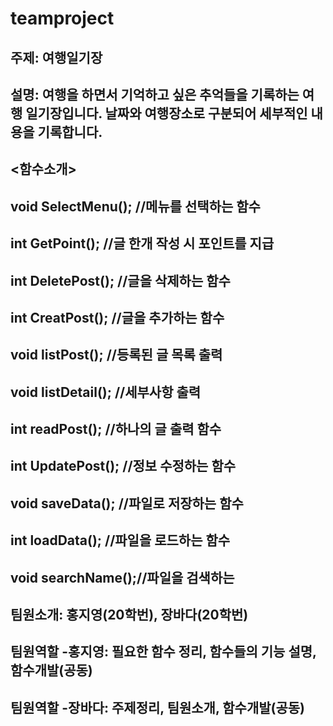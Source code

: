 # teamproject
## 주제: 여행일기장 
## 설명: 여행을 하면서 기억하고 싶은 추억들을 기록하는 여행 일기장입니다. 날짜와 여행장소로 구분되어 세부적인 내용을 기록합니다.

## <함수소개>
## void SelectMenu(); //메뉴를 선택하는 함수
## int GetPoint(); //글 한개 작성 시 포인트를 지급
## int DeletePost(); //글을 삭제하는 함수
## int CreatPost(); //글을 추가하는 함수
## void listPost(); //등록된 글 목록 출력
## void listDetail(); //세부사항 출력
## int readPost(); //하나의 글 출력 함수
## int UpdatePost(); //정보 수정하는 함수
## void saveData(); //파일로 저장하는 함수
## int loadData(); //파일을 로드하는 함수
## void searchName();//파일을 검색하는 

## 팀원소개: 홍지영(20학번), 장바다(20학번)
## 팀원역할 -홍지영: 필요한 함수 정리, 함수들의 기능 설명, 함수개발(공동)
## 팀원역할 -장바다: 주제정리, 팀원소개, 함수개발(공동)
